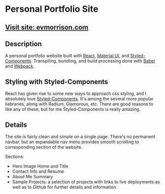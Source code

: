 # Personal Portfolio Site

## [Visit site: evmorrison.com](https://evmorrison.com) 

## Description
A personal portfolio website built with [React](https://facebook.github.io/react/), [Material UI](http://www.material-ui.com/#/), and [Styled-Components](https://www.styled-components.com/docs/basics). Transpiling, bundling, and build processing done with [Babel](https://babeljs.io/) and [Webpack](https://webpack.github.io/).

## Styling with Styled-Components
React has given rise to some new ways to approach css styling, and I absolutely love [Styled-Components](https://www.styled-components.com/docs/basics). It's among the several more popular liabraries, along with Radium, Glamorous, etc. There are good reasons to like any of these, but for me Styled-Components is really amazing.

## Details
The site is fairly clean and simple on a single page. There's no permanent navbar, but 
an expandable nav menu provides smooth scrolling to corresponding section 
of the website.

Sections:
* Hero Image Home and Title
* Contact Info and Resume
* About Me Summary 
* Sample Projects: a selection of projects with links to live deployments
 as well as to Github for further details and information. 

